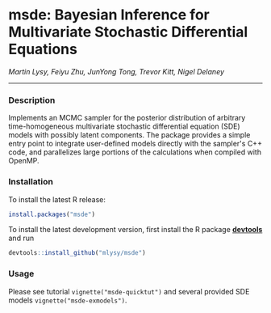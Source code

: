 # msde: Bayesian Inference for Multivariate Stochastic Differential Equations

*Martin Lysy, Feiyu Zhu, JunYong Tong, Trevor Kitt, Nigel Delaney*

---

### Description

Implements an MCMC sampler for the posterior distribution of arbitrary time-homogeneous multivariate stochastic differential equation (SDE) models with possibly latent components.  The package provides a simple entry point to integrate user-defined models directly with the sampler's C++ code, and parallelizes large portions of the calculations when compiled with OpenMP.

### Installation

To install the latest R release:
```r
install.packages("msde")
```
To install the latest development version, first install the R package [**devtools**](https://CRAN.R-project.org/package=devtools) and run
```r
devtools::install_github("mlysy/msde")
```

### Usage

Please see tutorial `vignette("msde-quicktut")` and several provided SDE models `vignette("msde-exmodels")`.
